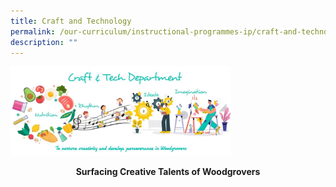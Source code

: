 ```yaml
---
title: Craft and Technology
permalink: /our-curriculum/instructional-programmes-ip/craft-and-technology/
description: ""
---
```

<style>  
img {  
  display: block;  
  margin-left: auto;  
  margin-right: auto;  
}  
</style>  
<body><img src="/images/C&T.jpeg" alt="School Uniform" style="width:70%;">  
  
</body>

<p style="text-align:center;"> <strong>Surfacing Creative Talents of Woodgrovers</strong></p>
